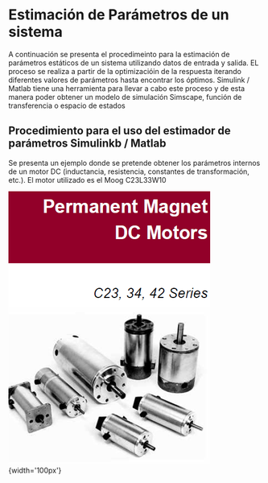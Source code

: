 # Estimación de Parámetros de un sistema
A continuación se presenta el procedimeinto para la estimación de parámetros estáticos de un sistema utilizando datos de entrada y salida. EL proceso se realiza a partir de la optimizacióin de la respuesta iterando diferentes valores de parámetros hasta encontrar los óptimos.
Simulink / Matlab tiene una herramienta para llevar a cabo este proceso y de esta manera poder obtener un modelo de simulación Simscape, función de transferencia o espacio de estados
## Procedimiento para el uso del estimador de parámetros Simulinkb / Matlab
Se presenta un ejemplo donde se pretende obtener los parámetros internos de un motor DC (inductancia, resistencia, constantes de transformación, etc.). El motor utilizado es el Moog C23L33W10

![Motor DC marca mooc](images/motorDC.png){width='100px'}
